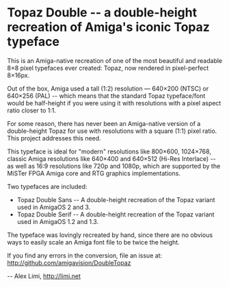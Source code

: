 # Topaz Double -- a double-height recreation of Amiga's iconic Topaz typeface

This is an Amiga-native recreation of one of the most beautiful and readable 8×8 pixel typefaces ever created: Topaz, now rendered in pixel-perfect 8×16px.

Out of the box, Amiga used a tall (1:2) resolution — 640×200 (NTSC) or 640×256 (PAL) -- which means that the standard Topaz typeface/font would be half-height if you were using it with resolutions with a pixel aspect ratio closer to 1:1.

For some reason, there has never been an Amiga-native version of a double-height Topaz for use with resolutions with a square (1:1) pixel ratio. This project addresses this need.

This typeface is ideal for "modern" resolutions like 800×600, 1024×768, classic Amiga resolutions like 640×400 and 640×512 (Hi-Res Interlace) -- as well as 16:9 resolutions like 720p and 1080p, which are supported by the MiSTer FPGA Amiga core and RTG graphics implementations.

Two typefaces are included:

* Topaz Double Sans -- A double-height recreation of the Topaz variant used in AmigaOS 2 and 3.
* Topaz Double Serif -- A double-height recreation of the Topaz variant used in AmigaOS 1.2 and 1.3.

The typeface was lovingly recreated by hand, since there are no obvious ways to easily scale an Amiga font file to be twice the height.

If you find any errors in the conversion, file an issue at: 
http://github.com/amigavision/DoubleTopaz

-- Alex Limi, http://limi.net
